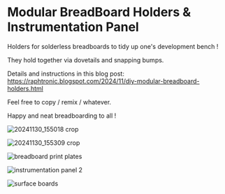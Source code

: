 # Modular BreadBoard Holders & Instrumentation Panel

Holders for solderless breadboards to tidy up one's development bench !

They hold together via dovetails and snapping bumps.

Details and instructions in this blog post: https://raphtronic.blogspot.com/2024/11/diy-modular-breadboard-holders.html

Feel free to copy / remix / whatever.

Happy and neat breadboarding to all !

![20241130_155018 crop](https://github.com/user-attachments/assets/9cf7740b-ed1a-4600-b2c9-9ac32f500934)

![20241130_155309 crop](https://github.com/user-attachments/assets/58f10bf5-6549-49c2-92fd-7f38d7b922a8)

![breadboard print plates](https://github.com/user-attachments/assets/1abb6d3a-201c-4eb3-b9b3-1805d2403ef8)

![instrumentation panel 2](https://github.com/user-attachments/assets/f3134da2-54b4-48f3-b41b-5520c19223fc)

![surface boards](https://github.com/user-attachments/assets/92a773e6-fa6d-476f-b443-fdcc5c4e3d5b)
